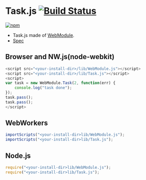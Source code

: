# Task.js [![Build Status](https://travis-ci.org/uupaa/Task.js.svg)](https://travis-ci.org/uupaa/Task.js)

[![npm](https://nodei.co/npm/uupaa.task.js.svg?downloads=true&stars=true)](https://nodei.co/npm/uupaa.task.js/)



- Task.js made of [WebModule](https://github.com/uupaa/WebModule).
- [Spec](https://github.com/uupaa/Task.js/wiki/Task)

## Browser and NW.js(node-webkit)

```js
<script src="<your-install-dir>/lib/WebModule.js"></script>
<script src="<your-install-dir>/lib/Task.js"></script>
<script>
var task = new WebModule.Task(2, function(err) {
    console.log("task done");
});
task.pass();
task.pass();
</script>
```

## WebWorkers

```js
importScripts("<your-install-dir>lib/WebModule.js");
importScripts("<your-install-dir>lib/Task.js");

```

## Node.js

```js
require("<your-install-dir>lib/WebModule.js");
require("<your-install-dir>lib/Task.js");

```

